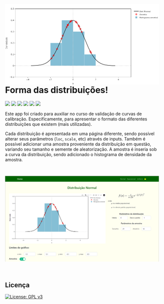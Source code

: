 <img src="icon.png" align="right" />

# Forma das distribuições!

<img src="https://img.shields.io/badge/Python-FFD43B?style=for-the-badge&logo=python&logoColor=blue"> <img src="https://img.shields.io/badge/Plotly-239120?style=for-the-badge&logo=plotly&logoColor=white"> <img src="https://img.shields.io/badge/dash-008DE4?style=for-the-badge&logo=dash&logoColor=white"> <img src="https://img.shields.io/badge/Pandas-2C2D72?style=for-the-badge&logo=pandas&logoColor=white"> <img src="https://img.shields.io/badge/numpy-%23013243.svg?style=for-the-badge&logo=numpy&logoColor=white"> <img src="https://img.shields.io/badge/SciPy-%230C55A5.svg?style=for-the-badge&logo=scipy&logoColor=%white">


Este app foi criado para auxiliar no curso de validação de curvas de calibração. Especificamente, para apresentar o formato das diferentes distribuições que existem (mais utilizadas).

Cada distribuição é apresentada em uma página diferente, sendo possível alterar seus parâmetros (`loc`, `scale`, etc) através de inputs. Também é possível adicionar uma amostra proveniente da distribuição em questão, variando seu tamanho e semente de aleatorização. A amostra é inseria sob a curva da distribuição, sendo adicionado o histograma de densidade da amostra.

<br>

<p align="center">
<img src="https://raw.githubusercontent.com/andersonmdcanteli/val-metodos-analiticos/main/dash-apps/distributions/assets/readme/normal_distribution.png" alt="screenshot da tela com a distribuição Normal padrão">
</p>

<br>





## Licença

[![License: GPL v3](https://img.shields.io/badge/License-GPL%20v3-blue.svg)](https://www.gnu.org/licenses/gpl-3.0)
